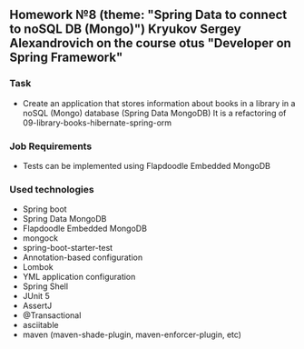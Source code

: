 ## Homework №8 (theme: "Spring Data to connect to noSQL DB (Mongo)") Kryukov Sergey Alexandrovich on the course otus "Developer on Spring Framework"

### Task
* Create an application that stores information about books in a library in a noSQL (Mongo) database (Spring Data MongoDB)
It is a refactoring of 09-library-books-hibernate-spring-orm

### Job Requirements
* Tests can be implemented using Flapdoodle Embedded MongoDB

### Used technologies
* Spring boot
* Spring Data MongoDB
* Flapdoodle Embedded MongoDB
* mongock
* spring-boot-starter-test
* Annotation-based configuration
* Lombok
* YML application configuration
* Spring Shell
* JUnit 5
* AssertJ
* @Transactional
* asciitable
* maven (maven-shade-plugin, maven-enforcer-plugin, etc)